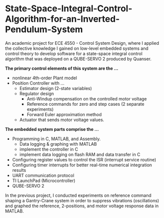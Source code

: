 # State-Space-Integral-Control-Algorithm-for-an-Inverted-Pendulum-System

An academic project for ECE 4550 - Control System Design, where I applied the collective knowledge I gained on low-level embedded systems and control theory to develop software for a state-space integral control algorithm that was deployed on a QUBE-SERVO 2 produced by Quanser. 

**The primary control elements of this system are the …**
- nonlinear 4th-order Plant model
- Position Controller with ...
    - Estimator design (2-state variables)
    - Regulator design 
        - Anti-Windup compensation on the controlled motor voltage
        - Reference commands for zero and step cases (2 separate experiments)
        - Forward Euler approximation method
    - Actuator that sends motor voltage values. 

**The embedded system parts comprise the …**
- Programming in C, MATLAB, and Assembly.
    - Data logging & graphing with MATLAB
    - implement the controller in C
    - implement data logging on flash RAM and data transfer in C
- Configuring register values to control the ISR (interrupt service routine)
- Configuring timer interrupts for better real-time numerical integration results
- UART communication protocol
- TI LaunchPad (Microcontroller)
- QUBE-SERVO 2

In the previous project, I conducted experiments on reference command shaping a Gantry-Crane system in order to suppress vibrations (oscillations) and graphed the reference, 2-positions, and motor voltage response data in MATLAB.